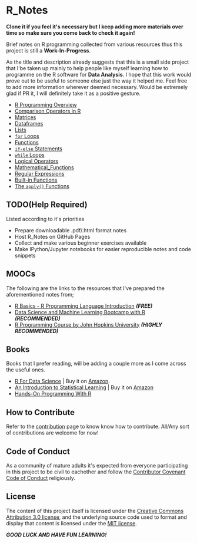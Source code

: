 # R_Notes

**Clone it if you feel it's necessary but I keep adding more materials over time so make sure you come back to check it again!**

Brief notes on R programming collected from various resources thus this project is still a **Work-In-Progress**.

As the title and description already suggests that this is a small side project that I'be taken up mainly to help people like myself learning how to programme on the R software for **Data Analysis**. I hope that this work would prove out to be useful to someone else just the way it helped me. Feel free to add more information wherever deemed necessary. Would be extremely glad if PR it, I will definitely take it as a positive gesture.

- [R Programming Overview](https://github.com/Jarmos-san/R_Notes/blob/master/r_programming_overview.md)
- [Comparison Operators in R](https://github.com/Jarmos-san/R_Notes/blob/master/comparison_operators_in_R.md)
- [Matrices](https://github.com/Jarmos-san/R_Notes/blob/master/matrices.md)
- [Dataframes](https://github.com/Jarmos-san/R_Notes/blob/master/dataframes.md)
- [Lists](https://github.com/Jarmos-san/R_Notes/blob/master/lists.md)
- [`for` Loops](https://github.com/Jarmos-san/R_Notes/blob/master/for_loops.md)
- [Functions](https://github.com/Jarmos-san/R_Notes/blob/master/functions.md)
- [`if-else` Statements](https://github.com/Jarmos-san/R_Notes/blob/master/if_else_statements.md)
- [`while` Loops](https://github.com/Jarmos-san/R_Notes/blob/master/while_loops.md)
- [Logical Operators](https://github.com/Jarmos-san/R_Notes/blob/master/logical_operators.md)
- [Mathematical_Functions](https://github.com/Jarmos-san/R_Notes/blob/master/mathematical_functions.md)
- [Regular Expressions](https://github.com/Jarmos-san/R_Notes/blob/master/regex.md)
- [Built-in Functions](https://github.com/Jarmos-san/R_Notes/blob/master/builtin_functions.md)
- [The `apply()` Functions](https://github.com/Jarmos-san/R_Notes/blob/master/apply_func.md)

TODO(Help Required)
-----
Listed according to it's priorities
- Prepare downloadable .pdf/.html format notes
- Host R_Notes on GitHub Pages
- Collect and make various beginner exercises available
- Make IPython/Jupyter notebooks for easier reproducible notes and code snippets

MOOCs
-----

The following are the links to the resources that I've prepared the aforementioned notes from;

- [R Basics - R Programming Language Introduction](https://www.udemy.com/r-basics/learn/v4/overview) _**(FREE)**_
- [Data Science and Machine Learning Bootcamp with R](https://www.udemy.com/data-science-and-machine-learning-bootcamp-with-r/) _**(RECOMMENDED)**_
- [R Programming Course by John Hopkins University](https://www.coursera.org/learn/r-programming) _**(HIGHLY RECOMMENDED)**_

Books
-----

Books that I prefer reading, will be adding a couple more as I come across the useful ones.

- [R For Data Science](http://r4ds.had.co.nz/) | Buy it on [Amazon](https://www.amazon.com/R-Data-Science-Hadley-Wickham/dp/1491910399/ref=as_li_ss_tl?ie=UTF8&qid=1469550189&sr=8-1&keywords=R+for+data+science&linkCode=sl1&tag=devtools-20&linkId=6fe0069f9605cf847ed96c191f4e84dd).
- [An Introduction to Statistical Learning](http://www-bcf.usc.edu/~gareth/ISL/ISLR%20Seventh%20Printing.pdf) | Buy it on [Amazon](https://www.amazon.com/Introduction-Statistical-Learning-Applications-Statistics/dp/1461471370/ref=pd_sbs_14_4?_encoding=UTF8&pd_rd_i=1461471370&pd_rd_r=fd189716-755f-11e8-b8ae-e34c8c984c61&pd_rd_w=CX6Rl&pd_rd_wg=tr6ol&pf_rd_i=desktop-dp-sims&pf_rd_m=ATVPDKIKX0DER&pf_rd_p=5825442648805390339&pf_rd_r=D4RMPQ3K4113SVXQGGSG&pf_rd_s=desktop-dp-sims&pf_rd_t=40701&psc=1&refRID=D4RMPQ3K4113SVXQGGSG)
- [Hands-On Programming With R](https://d1b10bmlvqabco.cloudfront.net/attach/ighbo26t3ua52t/igp9099yy4v10/igz7vp4w5su9/OReilly_HandsOn_Programming_with_R_2014.pdf)

How to Contribute
-----
Refer to the [contribution](https://github.com/Jarmos-san/R_Notes/blob/master/CONTRIBUTING.md) page to know know how to contribute. All/Any sort of contributions are welcome for now!

Code of Conduct
-----
As a community of mature adults it's expected from everyone participating in this project to be civil to eachother and follow the [Contributor Covenant Code of Conduct](https://github.com/Jarmos-san/R_Notes/blob/master/CODE_OF_CONDUCT.md) religiously.

License
------
The content of this project itself is licensed under the [Creative Commons Attribution 3.0 license](https://creativecommons.org/licenses/by-nc-sa/4.0/legalcode), and the underlying source code used to format and display that content is licensed under the [MIT license](https://www.r-project.org/Licenses/MIT).


_**GOOD LUCK AND HAVE FUN LEARNING!**_

